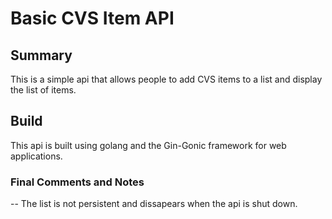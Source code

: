 # Basic CVS Item API

## Summary

This is a simple api that allows people to add CVS items to a list and display the list of items.

## Build

This api is built using golang and the Gin-Gonic framework for web applications.

### Final Comments and Notes

-- The list is not persistent and dissapears when the api is shut down.
